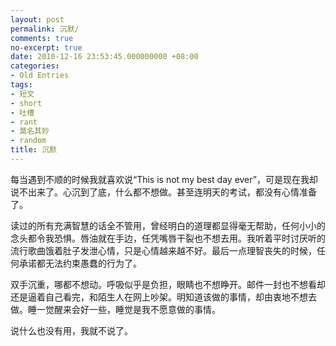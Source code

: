 ```yaml
---
layout: post
permalink: 沉默/
comments: true
no-excerpt: true
date: 2010-12-16 23:53:45.000000000 +08:00
categories:
- Old Entries
tags:
- 短文
- short
- 吐槽
- rant
- 莫名其妙
- random
title: 沉默
---
```


每当遇到不顺的时候我就喜欢说“This is not my best day ever”，可是现在我却说不出来了。心沉到了底，什么都不想做。甚至连明天的考试，都没有心情准备了。

读过的所有充满智慧的话全不管用，曾经明白的道理都显得毫无帮助，任何小小的念头都令我恐惧。唇油就在手边，任凭嘴唇干裂也不想去用。我听着平时讨厌听的流行歌曲饿着肚子发泄心情，只是心情越来越不好。最后一点理智丧失的时候，任何承诺都无法约束愚蠢的行为了。

双手沉重，哪都不想动。呼吸似乎是负担，眼睛也不想睁开。邮件一封也不想看却还是逼着自己看完，和陌生人在网上吵架。明知道该做的事情，却由衷地不想去做。睡一觉醒来会好一些，睡觉是我不愿意做的事情。

说什么也没有用，我就不说了。
